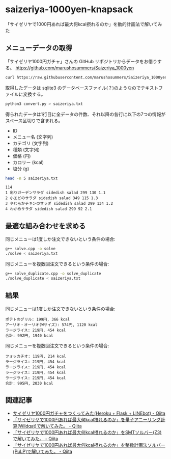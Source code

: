 # saizeriya-1000yen-knapsack

「サイゼリヤで1000円あれば最大何kcal摂れるのか」を動的計画法で解いてみた


## メニューデータの取得

「サイゼリヤ1000円ガチャ」さんの GitHub リポジトリからデータをお借りする。
https://github.com/marushosummers/Saizeriya_1000yen

```bash
curl https://raw.githubusercontent.com/marushosummers/Saizeriya_1000yen/master/sensai/saizeriya.db > saizeriya.db
```

取得したデータは sqlite3 のデータベースファイル(？)のようなのでテキストファイルに変換する。

```bash
python3 convert.py > saizeriya.txt
```

得られたデータは1行目に全データの件数、それ以降の各行に以下の7つの情報がスペース区切りで含まれる。

* ID
* メニュー名 (文字列)
* カテゴリ (文字列)
* 種類 (文字列)
* 価格 (円)
* カロリー (kcal)
* 塩分 (g)

```bash
head -n 5 saizeriya.txt
```

```
114
1 彩りガーデンサラダ sidedish salad 299 130 1.1
2 小エビのサラダ sidedish salad 349 115 1.3
3 やわらかチキンのサラダ sidedish salad 299 134 1.2
4 わかめサラダ sidedish salad 299 92 2.1
```


## 最適な組み合わせを求める

同じメニューは1度しか注文できないという条件の場合:

```bash
g++ solve.cpp -o solve
./solve < saizeriya.txt
```

同じメニューを複数回注文できるという条件の場合:

```bash
g++ solve_duplicate.cpp -o solve_duplicate
./solve_duplicate < saizeriya.txt
```

## 結果

同じメニューは1度しか注文できないという条件の場合:

```
ポテトのグリル: 199円, 366 kcal
アーリオ・オーリオ(Wサイズ): 574円, 1120 kcal
ラージライス: 219円, 454 kcal
合計: 992円, 1940 kcal
```

同じメニューを複数回注文できるという条件の場合:

```
フォッカチオ: 119円, 214 kcal
ラージライス: 219円, 454 kcal
ラージライス: 219円, 454 kcal
ラージライス: 219円, 454 kcal
ラージライス: 219円, 454 kcal
合計: 995円, 2030 kcal
```


## 関連記事

* [サイゼリヤ1000円ガチャをつくってみた(Heroku + Flask + LINEbot) - Qiita](https://qiita.com/marusho_summers/items/a2d3681fac863734ec8a)
* [「サイゼリヤで1000円あれば最大何kcal摂れるのか」を量子アニーリング計算(Wildqat)で解いてみた。 - Qiita](https://qiita.com/hodaka0714/items/cf44b4ece992a39b5be4#_reference-bc420f6e5fbf164bf9a8)
* [「サイゼリヤで1000円あれば最大何kcal摂れるのか」をSMTソルバー(Z3)で解いてみた。 - Qiita](https://qiita.com/tanakh/items/a1fb13f78e0576415de3#_reference-db9f04e4502c2f29e690)
* [「サイゼリヤで1000円あれば最大何kcal摂れるのか」を整数計画法ソルバー(PuLP)で解いてみた。 - Qiita](https://qiita.com/YSRKEN/items/dfc8604eb8598e5e9076#_reference-402a3afaa23678a3d78c)
